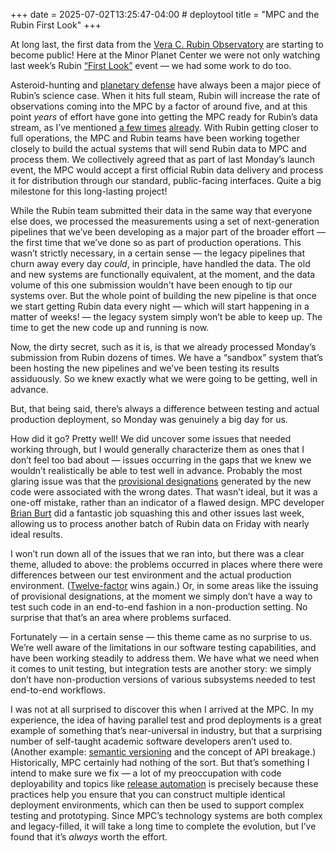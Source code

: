 +++
date = 2025-07-02T13:25:47-04:00 # deploytool
title = "MPC and the Rubin First Look"
+++

At long last, the first data from the [Vera C. Rubin Observatory][rubin] are
starting to become public! Here at the Minor Planet Center we were not only
watching last week’s Rubin [“First Look”][rfl] event — we had some work to do
too.

[rubin]: https://rubinobservatory.org/
[rfl]: https://rubinobservatory.org/news/first-imagery-rubin

<!-- more -->

Asteroid-hunting and [planetary defense][pd] have always been a major piece of
Rubin’s science case. When it hits full steam, Rubin will increase the rate of
observations coming into the MPC by a factor of around five, and at this point
*years* of effort have gone into getting the MPC ready for Rubin’s data stream,
as I’ve mentioned [a few times][r1] [already][r2]. With Rubin getting closer to
full operations, the MPC and Rubin teams have been working together closely to
build the actual systems that will send Rubin data to MPC and process them. We
collectively agreed that as part of last Monday’s launch event, the MPC would
accept a first official Rubin data delivery and process it for distribution
through our standard, public-facing interfaces. Quite a big milestone for this
long-lasting project!


[pd]: https://science.nasa.gov/planetary-defense/
[r1]: @/2025/the-next-chapter.md
[r2]: @/2025/mpc-is-hiring.md


While the Rubin team submitted their data in the same way that everyone else
does, we processed the measurements using a set of next-generation pipelines
that we’ve been developing as a major part of the broader effort — the first
time that we’ve done so as part of production operations. This wasn’t strictly
necessary, in a certain sense — the legacy pipelines that churn away every day
*could*, in principle, have handled the data. The old and new systems are
functionally equivalent, at the moment, and the data volume of this one
submission wouldn't have been enough to tip our systems over. But the whole
point of building the new pipeline is that once we start getting Rubin data
every night — which will start happening in a matter of weeks! — the legacy
system simply won’t be able to keep up. The time to get the new code up and
running is now.

Now, the dirty secret, such as it is, is that we already processed Monday’s
submission from Rubin dozens of times. We have a “sandbox” system that’s been
hosting the new pipelines and we’ve been testing its results assiduously. So we
knew exactly what we were going to be getting, well in advance.

But, that being said, there’s always a difference between testing and actual
production deployment, so Monday was genuinely a big day for us.

How did it go? Pretty well! We did uncover some issues that needed working
through, but I would generally characterize them as ones that I don’t feel too
bad about — issues occurring in the gaps that we knew we wouldn’t realistically
be able to test well in advance. Probably the most glaring issue was that the
[provisional designations][pd] generated by the new code were associated with
the wrong dates. That wasn’t ideal, but it was a one-off mistake, rather than an
indicator of a flawed design. MPC developer [Brian Burt][bb] did a fantastic job
squashing this and other issues last week, allowing us to process another batch
of Rubin data on Friday with nearly ideal results.

[pd]: https://minorplanetcenter.net/mpcops/documentation/provisional-designation-definition/
[bb]: https://www.cfa.harvard.edu/people/brian-burt

I won’t run down all of the issues that we ran into, but there was a clear
theme, alluded to above: the problems occurred in places where there were
differences between our test environment and the actual production environment.
([Twelve-factor][12f] wins again.) Or, in some areas like the issuing of
provisional designations, at the moment we simply don’t have a way to test such
code in an end-to-end fashion in a non-production setting. No surprise that
that’s an area where problems surfaced.

[12f]: https://12factor.net/

Fortunately — in a certain sense — this theme came as no surprise to us. We’re
well aware of the limitations in our software testing capabilities, and have
been working steadily to address them. We have what we need when it comes to
unit testing, but integration tests are another story: we simply don’t have
non-production versions of various subsystems needed to test end-to-end
workflows.

I was not at all surprised to discover this when I arrived at the MPC. In my
experience, the idea of having parallel test and prod deployments is a great
example of something that’s near-universal in industry, but that a surprising
number of self-taught academic software developers aren’t used to. (Another
example: [semantic versioning][sv] and the concept of API breakage.)
Historically, MPC certainly had nothing of the sort. But that’s something I
intend to make sure we fix — a lot of my preoccupation with code deployability
and topics like [release automation][ra] is precisely because these practices
help you ensure that you can construct multiple identical deployment
environments, which can then be used to support complex testing and prototyping.
Since MPC’s technology systems are both complex and legacy-filled, it will take
a long time to complete the evolution, but I’ve found that it’s *always* worth
the effort.

[sv]: https://semver.org/
[ra]: @/2024/xz-and-release-automation.md
